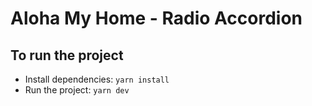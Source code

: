 # Aloha My Home - Radio Accordion

## To run the project
- Install dependencies: `yarn install`
- Run the project: `yarn dev`
